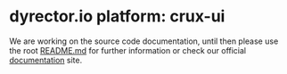 # dyrector.io platform: crux-ui

We are working on the source code documentation, until then please use the root [README.md](../../README.md) for further information or check our official [documentation](https://docs.dyrector.io/) site.
